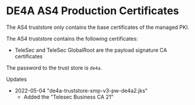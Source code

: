 # DE4A AS4 Production Certificates

The AS4 truststore only contains the base certificates of the managed PKI.

The AS4 truststore contains the following certificates:
* TeleSec and TeleSec GlobalRoot are the payload signature CA certificates

The password to the trust store is `de4a`.

Updates
* 2022-05-04 "de4a-truststore-smp-v3-pw-de4a2.jks"
    * Added the "Telesec Business CA 21"
